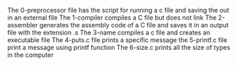 The 0-preprocessor file has the script for running a c file and saving the out in an external file
The 1-compiler compiles a C file but does not link
The 2-assembler generates the assembly code of a C file and saves it in an output file with the extension .s
The 3-name compiles a c file and creates an executable file
The 4-puts.c file prints a specific message
the 5-printf.c file print a message using printf function
The 6-size.c prints all the size of types in the computer 
